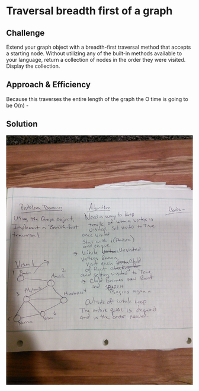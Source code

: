 

# Traversal breadth first of a graph


## Challenge

Extend your graph object with a breadth-first traversal method that accepts a starting node. Without utilizing any of the built-in methods available to your language, return a collection of nodes in the order they were visited. Display the collection.

## Approach & Efficiency

Because this traverses the entire length of the graph the O time is going to be O(n) -


## Solution


![](../../assets/breadth_first_graph.jpg)
